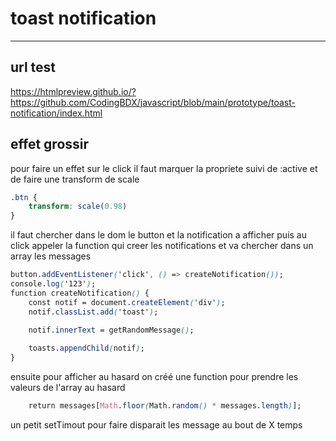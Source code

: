 # toast notification 
---
## url test
https://htmlpreview.github.io/?https://github.com/CodingBDX/javascript/blob/main/prototype/toast-notification/index.html
## effet grossir
pour faire un effet sur le click il faut marquer la propriete suivi de :active et de faire une transform de scale
```css
.btn {
    transform: scale(0.98)
}
```

il faut chercher dans le dom le button et la notification a afficher puis au click appeler la function qui creer les notifications et va chercher dans un array les messages
```css
button.addEventListener('click', () => createNotification());
console.log('123');
function createNotification() {
    const notif = document.createElement('div');
    notif.classList.add('toast');
    
    notif.innerText = getRandomMessage();

    toasts.appendChild(notif);
}

```
ensuite pour afficher au hasard on créé une function pour prendre les valeurs de l'array au hasard
```css
    return messages[Math.floor(Math.random() * messages.length)];

```
un petit setTimout pour faire disparait les message au bout de X temps
```css

```